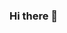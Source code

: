 ### Hi there 👋

<!--
**abigailgeffrey/abigailgeffrey** is a ✨ _special_ ✨ repository because its `README.md` (this file) appears on your GitHub profile.

Here are some ideas to get you started:

- 🔭 I’m currently working on first-year seminar
- 🌱 I’m currently learning to use git
- 👯 I’m looking to collaborate on stuff
- 🤔 I’m looking for help with this
- 💬 Ask me about anything
- 📫 How to reach me: carrier pigeon
- 😄 Pronouns: she/her
- ⚡ Fun fact: I'm physically incapable of being wrong
--> 
